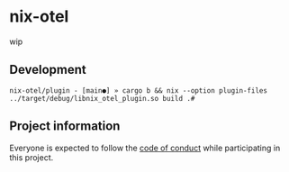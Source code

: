 # nix-otel

wip

## Development

```
nix-otel/plugin - [main●] » cargo b && nix --option plugin-files ../target/debug/libnix_otel_plugin.so build .#
```

## Project information

Everyone is expected to follow the [code of conduct](./CODE_OF_CONDUCT.md)
while participating in this project.
